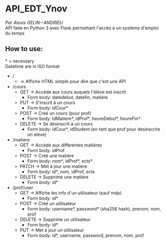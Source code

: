 # API_EDT_Ynov
*Par Alexis GELIN--ANDRIEU*  
API faite en Python 3 avec Flask permettant l'accès à un système d'emploi du temps


## How to use:  
\* = necessary  
Datetime are in ISO format  
  
   * /  
      * -> Affiche HTML simple pour dire que c'est une API  
   * /cours  
        * GET -> Accède aux cours auquels l'élève est inscrit  
            * Form body: datedebut, datefin, matière  
        * PUT -> S'inscrit à un cours  
            * Form body: idCour\*  
        * POST -> Créé un cours (pour prof)  
            * Form body: idMatiere\*, idProf\*, heureDebut\*, heureFin\*  
        * DELETE -> Se désinscrit à un cours  
            * Form body: idCour\*, idStudent (en tant que prof pour desinscrire un eleve)  
   * /matiere  
        * GET -> Accède aux différentes matières  
            * Form body: idProf  
        * POST -> Créé une matière  
            * Form body: nom\*, idProf\*, ects\*  
        * PATCH -> Met à jour une matière  
            * Form body: id\*, nom, idProf, ects  
        * DELETE -> Supprime une matière  
            * Form body: id\*
   * /prof/user  
        * GET -> Affiche les info d'un utilisateur (sauf mdp)  
            * Form body: id\*  
        * POST -> Créé un utilisateur  
            * Form body: username\*, password\* (sha256 hash), prenom, nom, prof  
        * DELETE -> Supprime un utilisateur  
            * Form body: id\*  
        * PUT -> Met à jour un utilisateur  
            * Form body: id\*, username, password, prenom, nom, prof  
